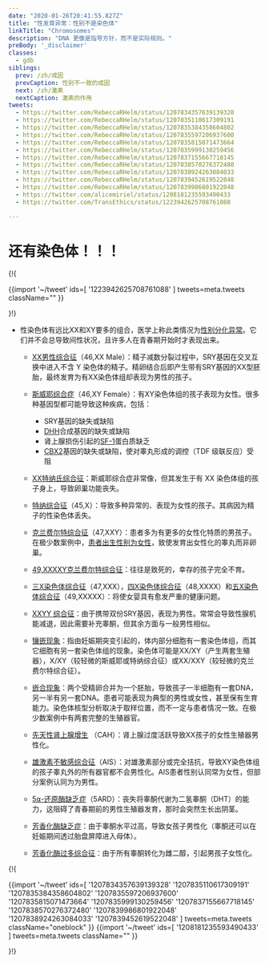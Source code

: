 ```yaml
---
date: "2020-01-26T20:41:55.827Z"
title: "性发育异常：性别不是染色体"
linkTitle: "Chromosomes"
description: "DNA 更像是指导方针，而不是实际规则。"
preBody: '_disclaimer'
classes:
  - gdb
siblings:
  prev: /zh/成因
  prevCaption: 性别不一致的成因
  next: /zh/激素
  nextCaption: 激素的作用
tweets:
  - https://twitter.com/RebeccaRHelm/status/1207834357639139328
  - https://twitter.com/RebeccaRHelm/status/1207835110617309191
  - https://twitter.com/RebeccaRHelm/status/1207835384358604802
  - https://twitter.com/RebeccaRHelm/status/1207835597206937600
  - https://twitter.com/RebeccaRHelm/status/1207835815071473664
  - https://twitter.com/RebeccaRHelm/status/1207835999130259456
  - https://twitter.com/RebeccaRHelm/status/1207837155667718145
  - https://twitter.com/RebeccaRHelm/status/1207838570276372480
  - https://twitter.com/RebeccaRHelm/status/1207838924263084033
  - https://twitter.com/RebeccaRHelm/status/1207839452619522048
  - https://twitter.com/RebeccaRHelm/status/1207839986801922048
  - https://twitter.com/alicemiriel/status/1208181235593490433
  - https://twitter.com/TransEthics/status/1223942625708761088

---
```


# 还有染色体！！！

{!{ <div class="gutter">
  {{import '~/tweet' ids=[
    '1223942625708761088'
  ] tweets=meta.tweets className="" }}
</div>}!}


- 性染色体有远比XX和XY要多的组合，医学上称此类情况为[性别分化异常](https://zh.wikipedia.org/wiki/性别分化障碍)。它们并不会总导致间性状况，且许多人在青春期开始时才表现出来。

  - [XX男性综合征](https://en.wikipedia.org/wiki/XX_male_syndrome)（46,XX Male）：精子减数分裂过程中，SRY基因在交叉互换中进入不含 Y 染色体的精子。精卵结合后即产生带有SRY基因的XX型胚胎，最终发育为有XX染色体组却表现为男性的孩子。
  - [斯威耶综合症](https://en.wikipedia.org/wiki/Swyer_syndrome)（46,XY Female）：有XY染色体组的孩子表现为女性。很多种基因型都可能导致这种疾病，包括：
    - SRY基因的缺失或缺陷
    - [DHH](https://en.wikipedia.org/wiki/Desert_hedgehog_(protein))合成基因的缺失或缺陷
    - 肾上腺损伤引起的[SF-1](https://en.wikipedia.org/wiki/Steroidogenic_factor_1)蛋白质缺乏
    - [CBX2](https://en.wikipedia.org/wiki/CBX2_(gene))基因的缺失或缺陷，使对睾丸形成的调控（TDF 级联反应）受阻
  - [XX特纳氏综合征](https://en.wikipedia.org/wiki/XX_gonadal_dysgenesis)：斯威耶综合症非常像，但其发生于有 XX 染色体组的孩子身上，导致卵巢功能丧失。


  - [特纳综合征](https://en.wikipedia.org/wiki/Turner_syndrome)（45,X）：导致多种异常的、表现为女性的孩子。其病因为精子的性染色体丢失。
  - [克兰费尔特综合征](https://en.wikipedia.org/wiki/Klinefelter_syndrome)（47,XXY）：患者多为有更多的女性化特质的男孩子。在极少数案例中，[患者出生性别为女性](https://www.ncbi.nlm.nih.gov/pubmed/15755052)，致使发育出女性化的睾丸而非卵巢。
  - [49,XXXXY克兰费尔特综合征](https://en.wikipedia.org/wiki/49,XXXXY)：往往是致死的，幸存的孩子完全不育。
  - [三X染色体综合征](https://en.wikipedia.org/wiki/Triple_X_syndrome)（47,XXX），[四X染色体综合征](https://en.wikipedia.org/wiki/Tetrasomy_X)（48,XXXX）和[五X染色体综合征](https://en.wikipedia.org/wiki/49,_XXXXX)（49,XXXXX）：将使女婴具有愈发严重的健康问题。
  - [XXYY 综合征](https://en.wikipedia.org/wiki/XXYY_syndrome)：由于携带双份SRY基因，表现为男性。常常会导致性腺机能减退，因此需要补充睾酮，但其余方面与一般男性相似。
  - [镶嵌现象](https://zh.wikipedia.org/wiki/镶嵌现象)：指由妊娠期突变引起的，体内部分细胞有一套染色体组，而其它细胞有另一套染色体组的现象。染色体可能是XX/XY（产生两套生殖器），X/XY（较轻微的斯威耶或特纳综合征）或XX/XXY（较轻微的克兰费尔特综合征）。
  - [嵌合现象](https://zh.wikipedia.org/wiki/嵌合体)：两个受精卵合并为一个胚胎，导致孩子一半细胞有一套DNA，另一半有另一套DNA。患者可能表现为典型的男性或女性，甚至保有生育能力。染色体核型分析取决于取样位置，而不一定与患者情况一致。在极少数案例中有两套完整的生殖器官。
  - [先天性肾上腺增生](https://zh.wikipedia.org/wiki/先天性肾上腺增生症) （CAH）：肾上腺过度活跃导致XX孩子的女性生殖器男性化。
  - [雄激素不敏感综合征](https://en.wikipedia.org/wiki/Androgen_insensitivity_syndrome)（AIS）：对雄激素部分或完全拮抗，导致XY染色体组的孩子睾丸外的所有器官都不会男性化。AIS患者性别认同常为女性，但部分案例认同为为男性。
  - [5⍺-还原酶缺乏症](https://en.wikipedia.org/wiki/5⍺-reductase_deficiency)（5ARD）：丧失将睾酮代谢为二氢睾酮（DHT）的能力，这阻碍了青春期前的男性生殖器发育，那时会突然生长出阴茎。
  - [芳香化酶缺乏症](https://en.wikipedia.org/wiki/Aromatase_deficiency)：由于睾酮水平过高，导致女孩子男性化（睾酮还可以在妊娠期间透过胎盘屏障进入母体）。
  - [芳香化酶过多综合征](https://en.wikipedia.org/wiki/Aromatase_excess_syndrome)：由于所有睾酮转化为雌二醇，引起男孩子女性化。

{!{ <div class="span34 center print-span2">
  {{import '~/tweet' ids=[
    '1207834357639139328'
    '1207835110617309191'
    '1207835384358604802'
    '1207835597206937600'
    '1207835815071473664'
    '1207835999130259456'
    '1207837155667718145'
    '1207838570276372480'
    '1207839986801922048'
    '1207838924263084033'
    '1207839452619522048'
  ] tweets=meta.tweets className="oneblock" }}
  {{import '~/tweet' ids=[
    '1208181235593490433'
  ] tweets=meta.tweets className="" }}
</div>}!}
